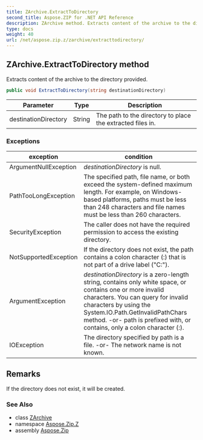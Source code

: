 ```yaml
---
title: ZArchive.ExtractToDirectory
second_title: Aspose.ZIP for .NET API Reference
description: ZArchive method. Extracts content of the archive to the directory provided
type: docs
weight: 40
url: /net/aspose.zip.z/zarchive/extracttodirectory/
---
```

## ZArchive.ExtractToDirectory method

Extracts content of the archive to the directory provided.

```csharp
public void ExtractToDirectory(string destinationDirectory)
```

| Parameter | Type | Description |
| --- | --- | --- |
| destinationDirectory | String | The path to the directory to place the extracted files in. |

### Exceptions

| exception | condition |
| --- | --- |
| ArgumentNullException | *destinationDirectory* is null. |
| PathTooLongException | The specified path, file name, or both exceed the system-defined maximum length. For example, on Windows-based platforms, paths must be less than 248 characters and file names must be less than 260 characters. |
| SecurityException | The caller does not have the required permission to access the existing directory. |
| NotSupportedException | If the directory does not exist, the path contains a colon character (:) that is not part of a drive label ("C:\"). |
| ArgumentException | *destinationDirectory* is a zero-length string, contains only white space, or contains one or more invalid characters. You can query for invalid characters by using the System.IO.Path.GetInvalidPathChars method. -or- path is prefixed with, or contains, only a colon character (:). |
| IOException | The directory specified by path is a file. -or- The network name is not known. |

## Remarks

If the directory does not exist, it will be created.

### See Also

* class [ZArchive](../)
* namespace [Aspose.Zip.Z](../../zarchive/)
* assembly [Aspose.Zip](../../../)


